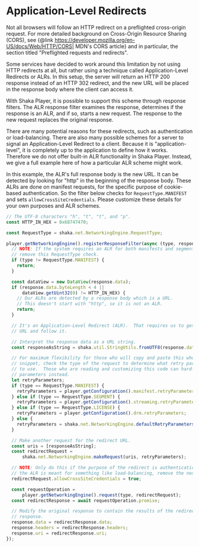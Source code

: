 # Application-Level Redirects

Not all browsers will follow an HTTP redirect on a preflighted cross-origin
request.  For more detailed background on Cross-Origin Resource Sharing (CORS),
see {@link https://developer.mozilla.org/en-US/docs/Web/HTTP/CORS|
MDN's CORS article} and in particular, the section titled "Preflighted 
requests and redirects".

Some services have decided to work around this limitation by not using HTTP
redirects at all, but rather using a technique called Application-Level
Redirects or ALRs.  In this setup, the server will return an HTTP 200 response
instead of an HTTP 302 redirect, and the new URL will be placed in the response
body where the client can access it.

With Shaka Player, it is possible to support this scheme through response
filters.  The ALR response filter examines the response, determines if the
response is an ALR, and if so, starts a new request.  The response to the new
request replaces the original response.

There are many potential reasons for these redirects, such as authentication or
load-balancing.  There are also many possible schemes for a server to signal an
Application-Level Redirect to a client.  Because it is "application-level", it
is completely up to the application to define how it works.  Therefore we do not
offer built-in ALR functionality in Shaka Player.  Instead, we give a full
example here of how a particular ALR scheme might work.

In this example, the ALR's full response body is the new URL.  It can be
detected by looking for "http" in the beginning of the response body.  These
ALRs are done on manifest requests, for the specific purpose of cookie-based
authentication.  So the filter below checks for `RequestType.MANIFEST` and sets
`allowCrossSiteCredentials`.  Please customize these details for your own
purposes and ALR schemes.

```js
// The UTF-8 characters "h", "t", "t", and "p".
const HTTP_IN_HEX = 0x68747470;

const RequestType = shaka.net.NetworkingEngine.RequestType;

player.getNetworkingEngine().registerResponseFilter(async (type, response) => {
  // NOTE: If the system requires an ALR for both manifests and segments,
  // remove this RequestType check.
  if (type != RequestType.MANIFEST) {
    return;
  }

  const dataView = new DataView(response.data);
  if (response.data.byteLength < 4 ||
      dataView.getUint32(0) != HTTP_IN_HEX) {
    // Our ALRs are detected by a response body which is a URL.
    // This doesn't start with "http", so it is not an ALR.
    return;
  }

  // It's an Application-Level Redirect (ALR).  That requires us to get the new
  // URL and follow it.

  // Interpret the response data as a URL string.
  const responseAsString = shaka.util.StringUtils.fromUTF8(response.data);

  // For maximum flexibility for those who will copy and paste this whole code
  // snippet, check the type of the request to determine what retry parameters
  // to use.  Those who are reading and customizing this code can hard-code the
  // parameters instead.
  let retryParameters;
  if (type == RequestType.MANIFEST) {
    retryParameters = player.getConfiguration().manifest.retryParameters;
  } else if (type == RequestType.SEGMENT) {
    retryParameters = player.getConfiguration().streaming.retryParameters;
  } else if (type == RequestType.LICENSE) {
    retryParameters = player.getConfiguration().drm.retryParameters;
  } else {
    retryParameters = shaka.net.NetworkingEngine.defaultRetryParameters();
  }

  // Make another request for the redirect URL.
  const uris = [responseAsString];
  const redirectRequest =
      shaka.net.NetworkingEngine.makeRequest(uris, retryParameters);

  // NOTE: Only do this if the purpose of the redirect is authentication.  If
  // the ALR is meant for something like load-balancing, remove the next line.
  redirectRequest.allowCrossSiteCredentials = true;

  const requestOperation =
      player.getNetworkingEngine().request(type, redirectRequest);
  const redirectResponse = await requestOperation.promise;

  // Modify the original response to contain the results of the redirect
  // response.
  response.data = redirectResponse.data;
  response.headers = redirectResponse.headers;
  response.uri = redirectResponse.uri;
});
```
